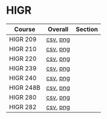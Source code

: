 # HIGR

| Course | Overall | Section |
| ------ | ------- | ------- |
| HIGR 209 | [csv](https://github.com/UCSD-Historical-Enrollment-Data/2025Spring/blob/main/overall/HIGR%20209.csv), [png](https://raw.githubusercontent.com/UCSD-Historical-Enrollment-Data/2025Spring/main/plot_overall/HIGR%20209.png) |  |
| HIGR 210 | [csv](https://github.com/UCSD-Historical-Enrollment-Data/2025Spring/blob/main/overall/HIGR%20210.csv), [png](https://raw.githubusercontent.com/UCSD-Historical-Enrollment-Data/2025Spring/main/plot_overall/HIGR%20210.png) |  |
| HIGR 220 | [csv](https://github.com/UCSD-Historical-Enrollment-Data/2025Spring/blob/main/overall/HIGR%20220.csv), [png](https://raw.githubusercontent.com/UCSD-Historical-Enrollment-Data/2025Spring/main/plot_overall/HIGR%20220.png) |  |
| HIGR 239 | [csv](https://github.com/UCSD-Historical-Enrollment-Data/2025Spring/blob/main/overall/HIGR%20239.csv), [png](https://raw.githubusercontent.com/UCSD-Historical-Enrollment-Data/2025Spring/main/plot_overall/HIGR%20239.png) |  |
| HIGR 240 | [csv](https://github.com/UCSD-Historical-Enrollment-Data/2025Spring/blob/main/overall/HIGR%20240.csv), [png](https://raw.githubusercontent.com/UCSD-Historical-Enrollment-Data/2025Spring/main/plot_overall/HIGR%20240.png) |  |
| HIGR 248B | [csv](https://github.com/UCSD-Historical-Enrollment-Data/2025Spring/blob/main/overall/HIGR%20248B.csv), [png](https://raw.githubusercontent.com/UCSD-Historical-Enrollment-Data/2025Spring/main/plot_overall/HIGR%20248B.png) |  |
| HIGR 280 | [csv](https://github.com/UCSD-Historical-Enrollment-Data/2025Spring/blob/main/overall/HIGR%20280.csv), [png](https://raw.githubusercontent.com/UCSD-Historical-Enrollment-Data/2025Spring/main/plot_overall/HIGR%20280.png) |  |
| HIGR 282 | [csv](https://github.com/UCSD-Historical-Enrollment-Data/2025Spring/blob/main/overall/HIGR%20282.csv), [png](https://raw.githubusercontent.com/UCSD-Historical-Enrollment-Data/2025Spring/main/plot_overall/HIGR%20282.png) |  |
